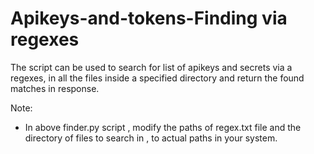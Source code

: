 # Apikeys-and-tokens-Finding via regexes 

The script can be used to search for list of apikeys and secrets via a regexes, in all the files inside a specified directory and return the found matches in response.

Note:
- In above finder.py script , modify the paths of regex.txt file and the directory of files to search in , to actual paths in your system.  
